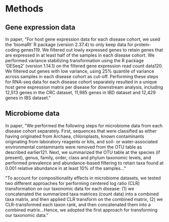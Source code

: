 # Methods

## Gene expression data

In paper,
"For host gene expression data for each
disease cohort, we used the ‘biomaRt’ R package (version 2.37.4) to only keep
data for protein-coding genes119. We filtered out lowly expressed genes to retain
genes that are expressed in at least half of the samples in each disease cohort.
We performed variance stabilizing transformation using the R package ‘DESeq2’
(version 1.14.1) on the filtered gene expression read count data120. We filtered out
genes with low variance, using 25% quantile of variance across samples in each
disease cohort as cut-off. Performing these steps for RNA-seq data for each disease
cohort separately resulted in a unique host gene expression matrix per disease for
downstream analysis, including 12,513 genes in the CRC dataset, 11,985 genes in
IBD dataset and 12,429 genes in IBS dataset."

## Microbiome data

In paper,
"We performed the following steps for
microbiome data from each disease cohort separately. First, sequences that
were classified as either having originated from Archaea, chloroplasts, known
contaminants originating from laboratory reagents or kits, and soil- or
water-associated environmental contaminants were removed from the OTU
table as described earlier121. Next, we summarized the OTU table at the species (if
present), genus, family, order, class and phylum taxonomic levels, and performed
prevalence and abundance-based filtering to retain taxa found at 0.001 relative
abundance in at least 10% of the samples..."

"To account for compositionality effects in microbiome datasets, we tested
two different approaches for performing centered log ratio (CLR) transformation
on our taxonomic data for each disease: (1) we concatenated the summarized
taxa matrices (count data) into a combined taxa matrix, and then applied CLR
transform on the combined matrix, (2) we CLR-transformed each taxon rank, and
then concatenated them into a combined matrix...Hence, we adopted the first approach for transforming our taxonomic
data."
